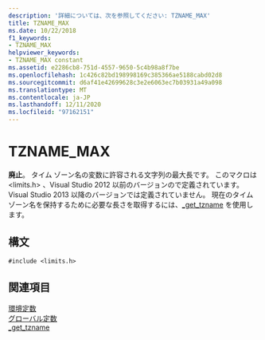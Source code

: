 ```yaml
---
description: '詳細については、次を参照してください: TZNAME_MAX'
title: TZNAME_MAX
ms.date: 10/22/2018
f1_keywords:
- TZNAME_MAX
helpviewer_keywords:
- TZNAME_MAX constant
ms.assetid: e2286cb8-751d-4557-9650-5c4b98a8f7be
ms.openlocfilehash: 1c426c82bd198998169c385366ae5188cabd02d8
ms.sourcegitcommit: d6af41e42699628c3e2e6063ec7b03931a49a098
ms.translationtype: MT
ms.contentlocale: ja-JP
ms.lasthandoff: 12/11/2020
ms.locfileid: "97162151"
---
```

# <a name="tzname_max"></a>TZNAME_MAX

**廃止**。 タイム ゾーン名の変数に許容される文字列の最大長です。 このマクロは \<limits.h> 、Visual Studio 2012 以前のバージョンので定義されています。 Visual Studio 2013 以降のバージョンでは定義されていません。 現在のタイム ゾーン名を保持するために必要な長さを取得するには、[_get_tzname](../c-runtime-library/reference/get-tzname.md) を使用します。

## <a name="syntax"></a>構文

```
#include <limits.h>
```

## <a name="see-also"></a>関連項目

[環境定数](../c-runtime-library/environmental-constants.md)<br/>
[グローバル定数](../c-runtime-library/global-constants.md)<br/>
[_get_tzname](../c-runtime-library/reference/get-tzname.md)
